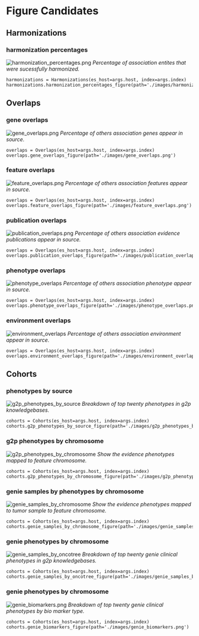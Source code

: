 # Figure Candidates

## Harmonizations

### harmonization percentages

![harmonization_percentages.png](images/harmonization_percentages.png)
*Percentage of association entites that were sucessfully harmonized.*

```
harmonizations = Harmonizations(es_host=args.host, index=args.index)
harmonizations.harmonization_percentages_figure(path='./images/harmonization_percentages.png')
```

## Overlaps


### gene overlaps

![gene_overlaps.png](images/gene_overlaps.png)
*Percentage of others association genes appear in source.*

```
overlaps = Overlaps(es_host=args.host, index=args.index)
overlaps.gene_overlaps_figure(path='./images/gene_overlaps.png')
```


### feature overlaps

![feature_overlaps.png](images/feature_overlaps.png)
*Percentage of others association features appear in source.*

```
overlaps = Overlaps(es_host=args.host, index=args.index)
overlaps.feature_overlaps_figure(path='./images/feature_overlaps.png')
```

### publication overlaps

![publication_overlaps.png](images/publication_overlaps.png)
*Percentage of others association evidence publications appear in source.*

```
overlaps = Overlaps(es_host=args.host, index=args.index)
overlaps.publication_overlaps_figure(path='./images/publication_overlaps.png')
```


### phenotype overlaps

![phenotype_overlaps](images/phenotype_overlaps.png)
*Percentage of others association phenotype appear in source.*

```
overlaps = Overlaps(es_host=args.host, index=args.index)
overlaps.phenotype_overlaps_figure(path='./images/phenotype_overlaps.png')
```

### environment overlaps

![environment_overlaps](images/environment_overlaps.png)
*Percentage of others association environment appear in source.*

```
overlaps = Overlaps(es_host=args.host, index=args.index)
overlaps.environment_overlaps_figure(path='./images/environment_overlaps.png')
```

## Cohorts


### phenotypes by source

![g2p_phenotypes_by_source](images/g2p_phenotypes_by_source.png)
*Breakdown of top twenty phenotypes in g2p knowledgebases.*

```
cohorts = Cohorts(es_host=args.host, index=args.index)
cohorts.g2p_phenotypes_by_source_figure(path='./images/g2p_phenotypes_by_source.png')
```

### g2p phenotypes by chromosome

![g2p_phenotypes_by_chromosome](images/g2p_phenotypes_by_chromosome.png)
*Show the evidence phenotypes mapped to feature chromosome.*

```
cohorts = Cohorts(es_host=args.host, index=args.index)
cohorts.g2p_phenotypes_by_chromosome_figure(path='./images/g2p_phenotypes_by_chromosome.png')
```


### genie samples by phenotypes by chromosome

![genie_samples_by_chromosome](images/genie_samples_by_chromosome.png)
*Show the evidence phenotypes mapped to tumor sample to feature chromosome.*

```
cohorts = Cohorts(es_host=args.host, index=args.index)
cohorts.genie_samples_by_chromosome_figure(path='./images/genie_samples_by_chromosome.png')
```



### genie phenotypes by chromosome

![genie_samples_by_oncotree](images/genie_samples_by_oncotree.png)
*Breakdown of top twenty genie clinical phenotypes in g2p knowledgebases.*

```
cohorts = Cohorts(es_host=args.host, index=args.index)
cohorts.genie_samples_by_oncotree_figure(path='./images/genie_samples_by_oncotree.png')
```

### genie phenotypes by chromosome

![genie_biomarkers.png](images/genie_biomarkers.png)
*Breakdown of top twenty genie clinical phenotypes by bio marker type.*

```
cohorts = Cohorts(es_host=args.host, index=args.index)
cohorts.genie_biomarkers_figure(path='./images/genie_biomarkers.png')
```


